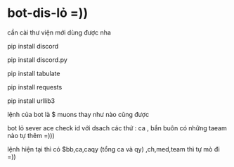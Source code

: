 # bot-dis-lỏ =))
cần cài thư viện mới dùng được nha 

pip install discord

pip install discord.py

pip install tabulate

pip install requests

pip install urllib3

lệnh của bot là $ muons thay như nào cũng được 

bot lỏ sever ace check id với dsach các thứ : ca , bắn buôn có những taeam nào tự thêm =)))

lệnh hiện tại thì có $bb,ca,caqy (tổng ca và qy) ,ch,med,team thì tự mò đi =))
